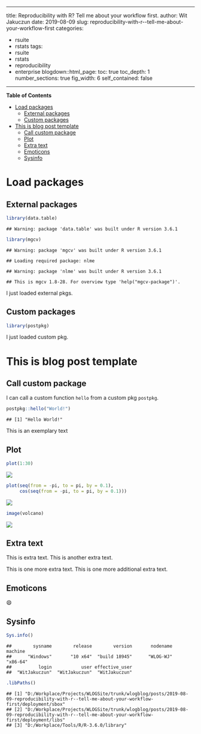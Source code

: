 
---
title: Reproducibility with R? Tell me about your workflow first.
author: Wit Jakuczun
date: 2019-08-09
slug: reproducibility-with-r--tell-me-about-your-workflow-first
categories:
  - rsuite
  - rstats
tags:
  - rsuite
  - rstats
  - reproducibility
  - enterprise
blogdown::html_page:
    toc: true
    toc_depth: 1
    number_sections: true
    fig_width: 6
    self_contained: false
---

<!-- markdown-toc start - Don't edit this section. Run M-x markdown-toc-refresh-toc -->
**Table of Contents**

- [Load packages](#load-packages)
    - [External packages](#external-packages)
    - [Custom packages](#custom-packages)
- [This is blog post template](#this-is-blog-post-template)
    - [Call custom package](#call-custom-package)
    - [Plot](#plot)
    - [Extra text](#extra-text)
    - [Emoticons](#emoticons)
    - [Sysinfo](#sysinfo)

<!-- markdown-toc end -->


# Load packages

## External packages ##


```r
library(data.table)
```

```
## Warning: package 'data.table' was built under R version 3.6.1
```

```r
library(mgcv)
```

```
## Warning: package 'mgcv' was built under R version 3.6.1
```

```
## Loading required package: nlme
```

```
## Warning: package 'nlme' was built under R version 3.6.1
```

```
## This is mgcv 1.8-28. For overview type 'help("mgcv-package")'.
```
I just loaded external pkgs.

## Custom packages ##


```r
library(postpkg)
```
I just loaded custom pkg.

# This is blog post template

## Call custom package ##

I can call a custom function `hello` from a custom pkg `postpkg`.


```r
postpkg::hello("World!")
```

```
## [1] "Hello World!"
```

This is an exemplary text

## Plot

```r
plot(1:30)
```

![](/img/2019-08-09-reproducibility-with-r--tell-me-about-your-workflow-first/reproducibility-with-r--tell-me-about-your-workflow-first-simple_plot-1.png)<!-- -->


```r
plot(seq(from = -pi, to = pi, by = 0.1),
     cos(seq(from = -pi, to = pi, by = 0.1)))
```

![](/img/2019-08-09-reproducibility-with-r--tell-me-about-your-workflow-first/reproducibility-with-r--tell-me-about-your-workflow-first-unnamed-chunk-2-1.png)<!-- -->


```r
image(volcano)
```

![](/img/2019-08-09-reproducibility-with-r--tell-me-about-your-workflow-first/reproducibility-with-r--tell-me-about-your-workflow-first-volcano_plot-1.png)<!-- -->

## Extra text

This is extra text.
This is another extra text.

This is one more extra text.
This is one more additional extra text.

## Emoticons

:smile:

## Sysinfo


```r
Sys.info()
```

```
##        sysname        release        version       nodename        machine 
##      "Windows"       "10 x64"  "build 18945"      "WLOG-WJ"       "x86-64" 
##          login           user effective_user 
##  "WitJakuczun"  "WitJakuczun"  "WitJakuczun"
```


```r
.libPaths()
```

```
## [1] "D:/Workplace/Projects/WLOGSite/trunk/wlogblog/posts/2019-08-09-reproducibility-with-r--tell-me-about-your-workflow-first/deployment/sbox"
## [2] "D:/Workplace/Projects/WLOGSite/trunk/wlogblog/posts/2019-08-09-reproducibility-with-r--tell-me-about-your-workflow-first/deployment/libs"
## [3] "D:/Workplace/Tools/R/R-3.6.0/library"
```
